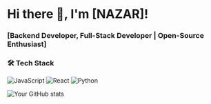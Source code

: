 # Hi there 👋, I'm [NAZAR]!
### [Backend Developer, Full-Stack Developer | Open-Source Enthusiast]

### 🛠 Tech Stack
![JavaScript](https://img.shields.io/badge/-JavaScript-F7DF1E?logo=javascript&logoColor=black)
![React](https://img.shields.io/badge/-React-61DAFB?logo=react&logoColor=black)
![Python](https://img.shields.io/badge/-Python-3776AB?logo=python&logoColor=white)

![Your GitHub stats](https://github-readme-stats.vercel.app/api?username=yourusername&show_icons=true&theme=radical)
